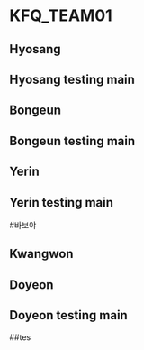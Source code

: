 # KFQ_TEAM01

## Hyosang
## Hyosang testing main


## Bongeun
## Bongeun testing main


## Yerin
## Yerin testing main
#바보야


## Kwangwon

## Doyeon
## Doyeon testing main

##tes